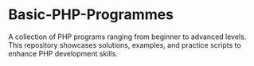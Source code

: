 # Basic-PHP-Programmes
A collection of PHP programs ranging from beginner to advanced levels. This repository showcases solutions, examples, and practice scripts to enhance PHP development skills.
